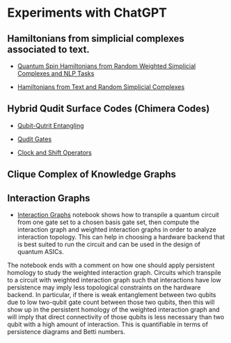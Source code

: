 # Experiments with ChatGPT
## Hamiltonians from simplicial complexes associated to text. 
- [Quantum Spin Hamiltonians from Random Weighted Simplicial Complexes and NLP Tasks](https://github.com/Amelie-Schreiber/chatgpt/blob/main/hamiltonian_from_simplicial_complex.ipynb)

- [Hamiltonians from Text and Random Simplicial Complexes](https://github.com/Amelie-Schreiber/chatgpt/blob/main/hamiltonian%20from%20text%20and%20simplicial%20complexes.ipynb)

## Hybrid Qudit Surface Codes (Chimera Codes)

- [Qubit-Qutrit Entangling](https://github.com/Amelie-Schreiber/chatgpt/blob/main/qubit_qutrit_entangling.ipynb)

- [Qudit Gates](https://github.com/Amelie-Schreiber/chatgpt/blob/main/qudit_gates_chatgpt.ipynb)

- [Clock and Shift Operators](https://github.com/Amelie-Schreiber/chatgpt/blob/main/clock_shift_matrices%20(1).ipynb)

## Clique Complex of Knowledge Graphs


## Interaction Graphs

- [Interaction Graphs](https://github.com/Amelie-Schreiber/chatgpt/blob/main/interaction_graphs%20(2).ipynb) notebook shows how to transpile a quantum circuit from one gate set to a chosen basis gate set, then compute the interaction graph and weighted interaction graphs in order to analyze interaction topology. This can help in choosing a hardware backend that is best suited to run the circuit and can be used in the design of quantum ASICs. 

The notebook ends with a comment on how one should apply persistent homology to study the weighted interaction graph. Circuits which transpile to a circuit with weighted interaction graph such that interactions have low persistence may imply less topological constraints on the hardware backend. In particular, if there is weak entanglement between two qubits due to low two-qubit gate count between those two qubits, then this will show up in the persistent homology of the weighted interaction graph and will imply that direct connectivity of those qubits is less necessary than two qubit with a high amount of interaction. This is quantifiable in terms of persistence diagrams and Betti numbers. 
